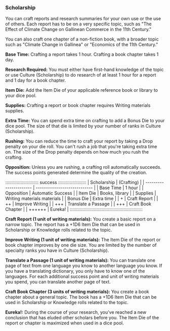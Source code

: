 ### Scholarship

You can craft reports and research summaries for your own use or the use
of others. Each report has to be on a very specific topic, such as "The
Effect of Climate Change on Gallinean Commerce in the 11th Century."

You can also craft one chapter of a non-fiction book, with a broader
topic such as "Climate Change in Gallinea" or "Economics of the 11th
Century."

**Base Time:** Crafting a report takes 1 hour. Crafting a book chapter takes 1 day.

**Research Required:** You must either have first-hand knowledge of the
topic or use Culture (Scholarship) to do research of at least 1 hour for
a report and 1 day for a book chapter.

**Item Die:** Add the Item Die of your applicable reference book or library to your dice pool.

**Supplies:** Crafting a report or book chapter requires Writing materials supplies.

**Extra Time:** You can spend extra time on crafting to add a Bonus Die
to your dice pool. The size of that die is limited by your number of
ranks in Culture (Scholarship).

**Rushing:** You can reduce the time to craft your report by taking a
Drop penalty on your die roll. You can't rush a job that you're taking
extra time on. The size of the Drop penalty depends on how much you rush
the crafting.

**Opposition:** Unless you are rushing, a crafting roll automatically
succeeds. The success points generated determine the quality of the
creation.

:::::::::::::::::::::::::: success ::::::::::::::::::::::
| Scholarship            | (Crafting)                   |
| ---------------------- | ---------------------------- |
| Base Time              |  1 hour                      |
| Opposition             |  Automatic Success           |
| Item Die               |  Books, library              |
| Supplies               |  Writing materials materials |
| Bonus Die              |  Extra time                  |
| +                      |  Craft Report                |
| ++                     |  Improve Writing             |
| +++                    |  Translate a Passage         |
| +++                    |  Craft Book Chapter          |
| ++++++                 |  Eureka\!                    |
:::::::::::::::::::::::::::::::::::::::::::::::::::::::::

**Craft Report (1 unit of writing materials):** You create a basic
report on a narrow topic. The report has a +1D6 Item Die that can be
used in Scholarship or Knowledge rolls related to the topic.

**Improve Writing (1 unit of writing materials):** The Item Die of the
report or book chapter improves by one die size. You are limited by the
number of specialty ranks you have in Culture (Scholarship).

**Translate a Passage (1 unit of writing materials):** You can translate
one page of text from one language you know to another language you
know. If you have a translating dictionary, you only have to know one of
the languages. For each additional success point and unit of writing
materials you spend, you can translate another page of text.

**Craft Book Chapter (3 units of writing materials):** You create a book
chapter about a general topic. The book has a +1D6 Item Die that can be
used in Scholarship or Knowledge rolls related to the topic.

**Eureka\!:** During the course of your research, you've reached a new
conclusion that has eluded other scholars before you. The Item Die of
the report or chapter is maximized when used in a dice pool.

